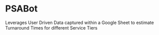 # PSABot
Leverages User Driven Data captured within a Google Sheet to estimate Turnaround Times for different Service Tiers
